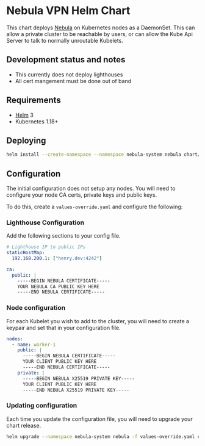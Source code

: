 # Nebula VPN Helm Chart

This chart deploys [Nebula](https://github.com/slackhq/nebula) on Kubernetes nodes as a DaemonSet.
This can allow a private cluster to be reachable by users, or can allow the Kube Api Server to talk to normally
unroutable Kubelets.

## Development status and notes

- This currently does not deploy lighthouses
- All cert mangement must be done out of band

## Requirements

- [Helm](https://helm.sh/) 3
- Kubernetes 1.18+

## Deploying

```bash
helm install --create-namespace --namespace nebula-system nebula chart/nebula
```

## Configuration

The initial configuration does not setup any nodes. You will need to
configure your node CA certs, private keys and public keys.

To do this, create a `values-override.yaml` and configure the following:

### Lighthouse Configuration

Add the following sections to your config file.

```yaml
# Lighthouse IP to public IPs
staticHostMap:
  192.168.200.1: ["henry.dev:4242"]

ca:
  public: |
    -----BEGIN NEBULA CERTIFICATE-----
    YOUR NEBULA CA PUBLIC KEY HERE
    -----END NEBULA CERTIFICATE-----
```

### Node configuration

For each Kubelet you wish to add to the cluster, you will need to create a keypair
and set that in your configuration file.

```yaml
nodes:
  - name: worker-1
    public: |
      -----BEGIN NEBULA CERTIFICATE-----
      YOUR CLIENT PUBLIC KEY HERE
      -----END NEBULA CERTIFICATE-----
    private: |
      -----BEGIN NEBULA X25519 PRIVATE KEY-----
      YOUR CLIENT PUBLIC KEY HERE
      -----END NEBULA X25519 PRIVATE KEY-----
```

### Updating configuration

Each time you update the configuration file, you will need to upgrade your chart release.

```bash
helm upgrade --namespace nebula-system nebula -f values-override.yaml chart/nebula
```
